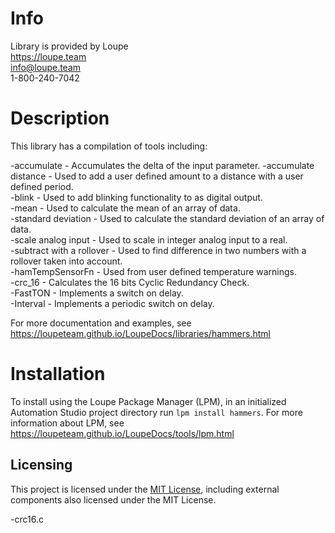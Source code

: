 # Info
Library is provided by Loupe  
https://loupe.team  
info@loupe.team  
1-800-240-7042  

# Description
This library has a compilation of tools including:

-accumulate - Accumulates the delta of the input parameter.
-accumulate distance - Used to add a user defined amount to a distance with a user defined period.  
-blink - Used to add blinking functionality to as digital output.  
-mean - Used to calculate the mean of an array of data.  
-standard deviation - Used to calculate the standard deviation of an array of data.  
-scale analog input - Used to scale in integer analog input to a real.  
-subtract with a rollover - Used to find difference in two numbers with a rollover taken into account.  
-hamTempSensorFn - Used from user defined temperature warnings.  
-crc_16 - Calculates the 16 bits Cyclic Redundancy Check.  
-FastTON - Implements a switch on delay.  
-Interval - Implements a periodic switch on delay.  

For more documentation and examples, see https://loupeteam.github.io/LoupeDocs/libraries/hammers.html

# Installation
To install using the Loupe Package Manager (LPM), in an initialized Automation Studio project directory run `lpm install hammers`. For more information about LPM, see https://loupeteam.github.io/LoupeDocs/tools/lpm.html

## Licensing

This project is licensed under the [MIT License](LICENSE), including external components also licensed under the MIT License.

-crc16.c